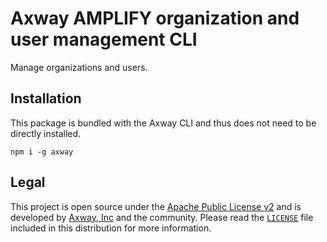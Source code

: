 # Axway AMPLIFY organization and user management CLI

Manage organizations and users.

## Installation

This package is bundled with the Axway CLI and thus does not need to be directly installed.

	npm i -g axway

## Legal

This project is open source under the [Apache Public License v2][1] and is developed by
[Axway, Inc](http://www.axway.com/) and the community. Please read the [`LICENSE`][1] file included
in this distribution for more information.

[1]: https://github.com/appcelerator/amplify-tooling/blob/master/packages/amplify-cli-auth/LICENSE
